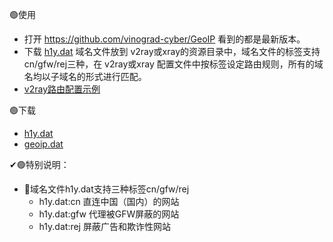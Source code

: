 
🟢使用
- 打开 https://github.com/vinograd-cyber/GeoIP 看到的都是最新版本。
- 下载 [h1y.dat](https://raw.githubusercontent.com/vinograd-cyber/GeoIP/main/geoip.dat) 域名文件放到 v2ray或xray的资源目录中，域名文件的标签支持cn/gfw/rej三种，在 v2ray或xray 配置文件中按标签设定路由规则，所有的域名均以子域名的形式进行匹配。
- [v2ray路由配置示例](https://github.com/vinograd-cyber/GeoIP/blob/main/routing.json)

🟢下载
- [h1y.dat](https://raw.githubusercontent.com/vinograd-cyber/GeoIP/main/h1y.dat)
- [geoip.dat](https://raw.githubusercontent.com/vinograd-cyber/GeoIP/main/geoip.dat)

✔🟢特别说明：

- 📌域名文件h1y.dat支持三种标签cn/gfw/rej
  - h1y.dat:cn 直连中国（国内）的网站
  - h1y.dat:gfw 代理被GFW屏蔽的网站
  - h1y.dat:rej 屏蔽广告和欺诈性网站
